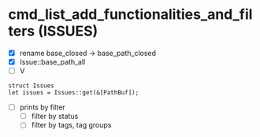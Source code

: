 # cmd_list_add_functionalities_and_filters (ISSUES)

- [x] rename base_closed -> base_path_closed
- [x] Issue::base_path_all
- [ ] V 
```
struct Issues
let issues = Issues::get(&[PathBuf]);
```
- [ ] prints by filter
    - [ ] filter by status
    - [ ] filter by tags, tag groups
